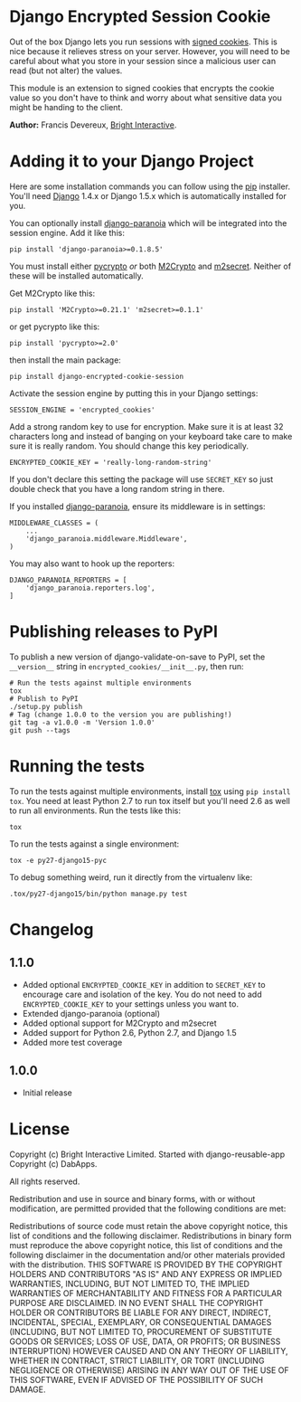 Django Encrypted Session Cookie
===============================

Out of the box Django lets you run sessions with
[signed cookies](https://docs.djangoproject.com/en/dev/topics/http/sessions/#using-cookie-based-sessions).
This is nice because it relieves stress on your server.
However, you will need to be careful about what you store in your session since
a malicious user can read (but not alter) the values.

This module is an extension to signed cookies that encrypts the cookie value
so you don't have to think and worry about what sensitive data you might be
handing to the client.

**Author:** Francis Devereux, [Bright Interactive][1].

Adding it to your Django Project
================================

Here are some installation commands you can follow using the
[pip](http://www.pip-installer.org/) installer.
You'll need
[Django](https://djangoproject.com/) 1.4.x or Django 1.5.x
which is automatically installed for you.

You can optionally install [django-paranoia][2] which will be
integrated into the session engine. Add it like this:

    pip install 'django-paranoia>=0.1.8.5'

You must install either
[pycrypto](https://pypi.python.org/pypi/pycrypto)
*or* both
[M2Crypto](https://pypi.python.org/pypi/M2Crypto)
and [m2secret](https://pypi.python.org/pypi/m2secret).
Neither of these will be installed automatically.

Get M2Crypto like this:

    pip install 'M2Crypto>=0.21.1' 'm2secret>=0.1.1'

or get pycrypto like this:

    pip install 'pycrypto>=2.0'

then install the main package:

    pip install django-encrypted-cookie-session

Activate the session engine by putting this in your Django settings:

    SESSION_ENGINE = 'encrypted_cookies'

Add a strong random key to use for encryption. Make sure it is at least 32
characters long and instead of banging on your keyboard take care to make sure
it is really random. You should change this key periodically.

    ENCRYPTED_COOKIE_KEY = 'really-long-random-string'

If you don't declare this setting the package will use `SECRET_KEY` so just
double check that you have a long random string in there.

If you installed [django-paranoia][2], ensure its middleware is in settings:

    MIDDLEWARE_CLASSES = (
        ...
        'django_paranoia.middleware.Middleware',
    )

You may also want to hook up the reporters:

    DJANGO_PARANOIA_REPORTERS = [
        'django_paranoia.reporters.log',
    ]


Publishing releases to PyPI
===========================

To publish a new version of django-validate-on-save to PyPI, set the
`__version__` string in `encrypted_cookies/__init__.py`, then run:

    # Run the tests against multiple environments
    tox
    # Publish to PyPI
    ./setup.py publish
    # Tag (change 1.0.0 to the version you are publishing!)
    git tag -a v1.0.0 -m 'Version 1.0.0'
    git push --tags


Running the tests
=================

To run the tests against multiple environments, install
[tox](http://tox.readthedocs.org/) using
`pip install tox`. You need at least Python 2.7 to run tox itself but you'll
need 2.6 as well to run all environments. Run the tests like this:

    tox

To run the tests against a single environment:

    tox -e py27-django15-pyc

To debug something weird, run it directly from the virtualenv like:

    .tox/py27-django15/bin/python manage.py test

Changelog
=========

1.1.0
-----

* Added optional `ENCRYPTED_COOKIE_KEY` in addition to `SECRET_KEY` to encourage
  care and isolation of the key. You do not need to add `ENCRYPTED_COOKIE_KEY` to
  your settings unless you want to.
* Extended django-paranoia (optional)
* Added optional support for M2Crypto and m2secret
* Added support for Python 2.6, Python 2.7, and Django 1.5
* Added more test coverage

1.0.0
-----

* Initial release

License
=======

Copyright (c) Bright Interactive Limited.
Started with django-reusable-app Copyright (c) DabApps.

All rights reserved.

Redistribution and use in source and binary forms, with or without
modification, are permitted provided that the following conditions are met:

Redistributions of source code must retain the above copyright notice, this
list of conditions and the following disclaimer.
Redistributions in binary form must reproduce the above copyright notice, this
list of conditions and the following disclaimer in the documentation and/or
other materials provided with the distribution.
THIS SOFTWARE IS PROVIDED BY THE COPYRIGHT HOLDERS AND CONTRIBUTORS "AS IS" AND
ANY EXPRESS OR IMPLIED WARRANTIES, INCLUDING, BUT NOT LIMITED TO, THE IMPLIED
WARRANTIES OF MERCHANTABILITY AND FITNESS FOR A PARTICULAR PURPOSE ARE
DISCLAIMED. IN NO EVENT SHALL THE COPYRIGHT HOLDER OR CONTRIBUTORS BE LIABLE
FOR ANY DIRECT, INDIRECT, INCIDENTAL, SPECIAL, EXEMPLARY, OR CONSEQUENTIAL
DAMAGES (INCLUDING, BUT NOT LIMITED TO, PROCUREMENT OF SUBSTITUTE GOODS OR
SERVICES; LOSS OF USE, DATA, OR PROFITS; OR BUSINESS INTERRUPTION) HOWEVER
CAUSED AND ON ANY THEORY OF LIABILITY, WHETHER IN CONTRACT, STRICT LIABILITY,
OR TORT (INCLUDING NEGLIGENCE OR OTHERWISE) ARISING IN ANY WAY OUT OF THE USE
OF THIS SOFTWARE, EVEN IF ADVISED OF THE POSSIBILITY OF SUCH DAMAGE.

[1]: http://www.bright-interactive.com/
[2]: https://pypi.python.org/pypi/django-paranoia
